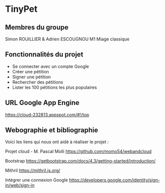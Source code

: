# TinyPet

## Membres du groupe
Simon ROUILLIER & Adrien ESCOUGNOU
M1 Miage classique

## Fonctionnalités du projet
- Se connecter avec un compte Google
- Créer une pétition
- Signer une pétition
- Rechercher des pétitions
- Lister les 100 pétitions les plus populaires

## URL Google App Engine
https://cloud-232813.appspot.com/#!/top

## Webographie et bibliographie
Voici les liens qui nous ont aidé à réaliser le projet :

  Projet cloud - M. Pascal Molli
  https://github.com/momo54/webandcloud
  
  Bootstrap
  https://getbootstrap.com/docs/4.3/getting-started/introduction/
  
  Mithril
  https://mithril.js.org/
  
  Intégrer une connexion Google
  https://developers.google.com/identity/sign-in/web/sign-in
